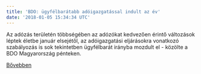 ```yaml
---
title: 'BDO: ügyfélbarátabb adóigazgatással indult az év'
date: '2018-01-05 15:34:34 UTC'
---
```


Az adózás területén többségében az adózókat kedvezően érintő változások léptek életbe január elsejétől, az adóigazgatási eljárásokra vonatkozó szabályozás is sok tekintetben ügyfélbarát irányba mozdult el - közölte a BDO Magyarország pénteken.


[Bővebben](http://ift.tt/2Csw5sf)
